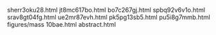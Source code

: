 sherr3oku28.html
jt8mc617bo.html
bo7c267gj.html
spbq92v6v1o.html
srav8gt04fg.html
ue2mr87evh.html
pk5pg13sb5.html
pu5i8g7mmb.html
figures/mass
10bae.html
abstract.html